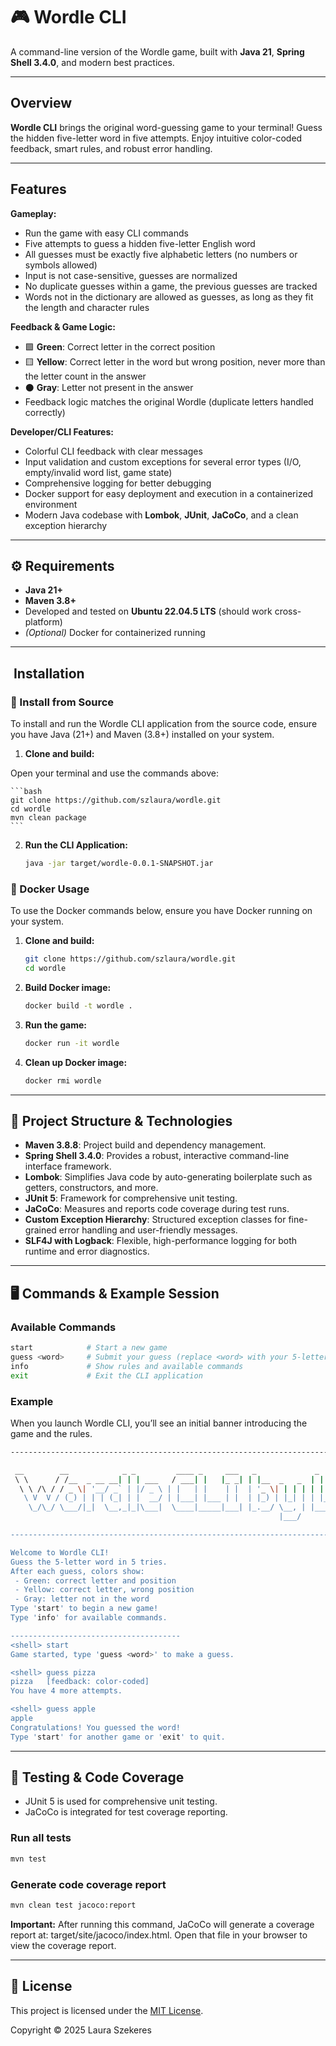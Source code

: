 # 🎮 Wordle CLI

A command-line version of the  Wordle game, built with **Java 21**, **Spring Shell 3.4.0**, and modern best practices.

---

##  Overview

**Wordle CLI** brings the original word-guessing game to your terminal! Guess the hidden five-letter word in five 
attempts. Enjoy intuitive color-coded feedback, smart rules, and robust error handling.

---

## Features

**Gameplay:**
- Run the game with easy CLI commands
- Five attempts to guess a hidden five-letter English word
- All guesses must be exactly five alphabetic letters (no numbers or symbols allowed)
- Input is not case-sensitive, guesses are normalized
- No duplicate guesses within a game, the previous guesses are tracked
- Words not in the dictionary are allowed as guesses, as long as they fit the length and character rules

**Feedback & Game Logic:**
- 🟩 **Green**: Correct letter in the correct position
- 🟨 **Yellow**: Correct letter in the word but wrong position, never more than the letter count in the answer
- ⚫ **Gray**: Letter not present in the answer
- Feedback logic matches the original Wordle (duplicate letters handled correctly)

**Developer/CLI Features:**
- Colorful CLI feedback with clear messages
- Input validation and custom exceptions for several error types (I/O, empty/invalid word list, game state)
- Comprehensive logging for better debugging
- Docker support for easy deployment and execution in a containerized environment
- Modern Java codebase with **Lombok**, **JUnit**, **JaCoCo**, and a clean exception hierarchy

---

## ⚙️ Requirements

- **Java 21+**
- **Maven 3.8+**
- Developed and tested on **Ubuntu 22.04.5 LTS** (should work cross-platform)
- *(Optional)* Docker for containerized running

---

## ️ Installation

### 🔨 Install from Source

To install and run the Wordle CLI application from the source code, ensure you have Java (21+) and Maven (3.8+)
installed on your system.

1. **Clone and build:**

Open your terminal and use the commands above:

    ```bash
    git clone https://github.com/szlaura/wordle.git
    cd wordle
    mvn clean package
    ```

2. **Run the CLI Application:**

    ```bash
    java -jar target/wordle-0.0.1-SNAPSHOT.jar
    ```


### 🐳 Docker Usage

To use the Docker commands below, ensure you have Docker running on your system.

1. **Clone and build:**

    ```bash
    git clone https://github.com/szlaura/wordle.git
    cd wordle
    ```

2. **Build Docker image:**

    ```bash
    docker build -t wordle .
    ```

3. **Run the game:**

    ```bash
    docker run -it wordle
    ```

4. **Clean up Docker image:**

    ```bash
    docker rmi wordle
    ```

---

## 📁 Project Structure & Technologies

- **Maven 3.8.8**: Project build and dependency management.
- **Spring Shell 3.4.0**: Provides a robust, interactive command-line interface framework.
- **Lombok**: Simplifies Java code by auto-generating boilerplate such as getters, constructors, and more.
- **JUnit 5**: Framework for comprehensive unit testing.
- **JaCoCo**: Measures and reports code coverage during test runs.
- **Custom Exception Hierarchy**: Structured exception classes for fine-grained error handling and user-friendly messages.
- **SLF4J with Logback**: Flexible, high-performance logging for both runtime and error diagnostics.

---

## 🖥️ Commands & Example Session

### Available Commands

```bash
start            # Start a new game
guess <word>     # Submit your guess (replace <word> with your 5-letter guess)
info             # Show rules and available commands
exit             # Exit the CLI application
```

### Example

When you launch Wordle CLI, you’ll see an initial banner introducing the game and the rules.

```bash
-----------------------------------------------------------------------------------------------

 __        __            _ _         ____ _     ___   _             _
 \ \      / /__  _ __ __| | | ___   / ___| |   |_ _| | |__  _   _  | |    __ _ _   _ _ __ __ _
  \ \ /\ / / _ \| '__/ _` | |/ _ \ | |   | |    | |  | '_ \| | | | | |   / _` | | | | '__/ _` |
   \ V  V / (_) | | | (_| | |  __/ | |___| |___ | |  | |_) | |_| | | |__| (_| | |_| | | | (_| |
    \_/\_/ \___/|_|  \__,_|_|\___|  \____|_____|___| |_.__/ \__, | |_____\__,_|\__,_|_|  \__,_|
                                                            |___/

-----------------------------------------------------------------------------------------------

Welcome to Wordle CLI!
Guess the 5-letter word in 5 tries.
After each guess, colors show:
 - Green: correct letter and position
 - Yellow: correct letter, wrong position
 - Gray: letter not in the word
Type 'start' to begin a new game!
Type 'info' for available commands.

--------------------------------------
<shell> start
Game started, type 'guess <word>' to make a guess.

<shell> guess pizza
pizza   [feedback: color-coded]
You have 4 more attempts.

<shell> guess apple
apple 
Congratulations! You guessed the word!
Type 'start' for another game or 'exit' to quit.
```

---

## 🧪  Testing & Code Coverage

- JUnit 5 is used for comprehensive unit testing.
- JaCoCo is integrated for test coverage reporting.

### Run all tests
```bash
mvn test
```

### Generate code coverage report
```bash
mvn clean test jacoco:report
```
**Important:**
After running this command, JaCoCo will generate a coverage report at:
target/site/jacoco/index.html. Open that file in your browser to view the coverage report.

---

## 📝 License

This project is licensed under the [MIT License](./LICENSE).

Copyright © 2025 Laura Szekeres
